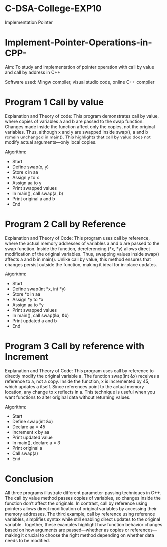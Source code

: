 # C-DSA-College-EXP10
Implementation Pointer
# Implement-Pointer-Operations-in-CPP-

Aim:
To study and implementation of pointer operation with call by value and call by address in C++

Software used:
Mingw compiler, visual studio code, online C++ compiler

# Program 1 Call by value 

Explanation and Theory of code:
This program demonstrates call by value, where copies of variables a and b are passed to the swap function. Changes made inside the function affect only the copies, not the original variables. Thus, although x and y are swapped inside swap(), a and b remain unchanged in main(). This highlights that call by value does not modify actual arguments—only local copies.

Algorithm:
- Start
- Define swap(x, y)
- Store x in aa
- Assign y to x
- Assign aa to y
- Print swapped values
- In main(), call swap(a, b)
- Print original a and b
- End

# Program 2 Call by Reference

Explanation and Theory of Code:
This program uses call by reference, where the actual memory addresses of variables a and b are passed to the swap function. Inside the function, dereferencing (*x, *y) allows direct modification of the original variables. Thus, swapping values inside swap() affects a and b in main(). Unlike call by value, this method ensures that changes persist outside the function, making it ideal for in-place updates.

Algorithm:
- Start
- Define swap(int *x, int *y)
- Store *x in aa
- Assign *y to *x
- Assign aa to *y
- Print swapped values
- In main(), call swap(&a, &b)
- Print updated a and b
- End


# Program 3 Call by reference with Increment

Explanation and Theory of Code:
This program uses call by reference to directly modify the original variable a. The function swap(int &x) receives a reference to a, not a copy. Inside the function, x is incremented by 45, which updates a itself. Since references point to the actual memory location, any change to x reflects in a. This technique is useful when you want functions to alter original data without returning values.

Algorithm:
- Start
- Define swap(int &x)
- Declare aa = 45
- Increment x by aa
- Print updated value
- In main(), declare a = 3
- Print original a
- Call swap(a)
- End


# Conclusion

All three programs illustrate different parameter-passing techniques in C++. The call by value method passes copies of variables, so changes inside the function don’t affect the originals. In contrast, call by reference using pointers allows direct modification of original variables by accessing their memory addresses. The third example, call by reference using reference variables, simplifies syntax while still enabling direct updates to the original variable. Together, these examples highlight how function behavior changes based on how arguments are passed—whether as copies or references—making it crucial to choose the right method depending on whether data needs to be modified.

